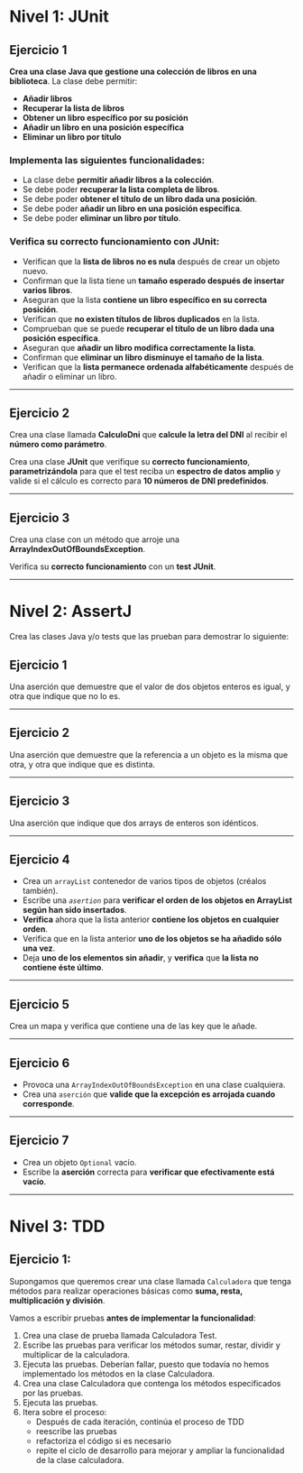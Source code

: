 # Nivel 1: JUnit

## Ejercicio 1

**Crea una clase Java que gestione una colección de libros en una biblioteca**. La clase debe permitir:

- **Añadir libros**
- **Recuperar la lista de libros**
- **Obtener un libro específico por su posición**
- **Añadir un libro en una posición específica**
- **Eliminar un libro por título**

### Implementa las siguientes funcionalidades:

- La clase debe **permitir añadir libros a la colección**.
- Se debe poder **recuperar la lista completa de libros**.
- Se debe poder **obtener el título de un libro dada una posición**.
- Se debe poder **añadir un libro en una posición específica**.
- Se debe poder **eliminar un libro por título**.

### Verifica su correcto funcionamiento con **JUnit**:

- Verifican que la **lista de libros no es nula** después de crear un objeto nuevo.
- Confirman que la lista tiene un **tamaño esperado después de insertar varios libros**.
- Aseguran que la lista **contiene un libro específico en su correcta posición**.
- Verifican que **no existen títulos de libros duplicados** en la lista.
- Comprueban que se puede **recuperar el título de un libro dada una posición específica**.
- Aseguran que **añadir un libro modifica correctamente la lista**.
- Confirman que **eliminar un libro disminuye el tamaño de la lista**.
- Verifican que la **lista permanece ordenada alfabéticamente** después de añadir o eliminar un libro.

---

## Ejercicio 2
Crea una clase llamada **CalculoDni** que **calcule la letra del DNI** al recibir el **número como parámetro**.

Crea una clase **JUnit** que verifique su **correcto funcionamiento**, **parametrizándola** para que el test reciba un **espectro de datos amplio** y valide si el cálculo es correcto para **10 números de DNI predefinidos**.

  ---

## Ejercicio 3
Crea una clase con un método que arroje una **ArrayIndexOutOfBoundsException**.

Verifica su **correcto funcionamiento** con un **test JUnit**.

---


# Nivel 2: AssertJ
Crea las clases Java y/o tests que las prueban para demostrar lo siguiente:

## Ejercicio 1
Una aserción que demuestre que el valor de dos objetos enteros es igual, y otra que indique que no lo es.

---

## Ejercicio 2

Una aserción que demuestre que la referencia a un objeto es la misma que otra, y otra que indique que es distinta.

---

## Ejercicio 3

Una aserción que indique que dos arrays de enteros son idénticos.

---

## Ejercicio 4
- Crea un <CODE>arrayList</CODE> contenedor de varios tipos de objetos (créalos también).
- Escribe una <CODE><i>asertion</i></CODE> para **verificar el orden de los objetos en ArrayList según han sido insertados**.
- **Verifica** ahora que la lista anterior **contiene los objetos en cualquier orden**.
- Verifica que en la lista anterior **uno de los objetos se ha añadido sólo una vez**.
- Deja **uno de los elementos sin añadir**, y **verifica** que **la lista no contiene éste último**.

---

## Ejercicio 5
Crea un mapa y verifica que contiene una de las key que le añade.

---

## Ejercicio 6
- Provoca una <CODE>ArrayIndexOutOfBoundsException</CODE> en una clase cualquiera.
- Crea una <CODE>aserción</CODE> que **valide que la excepción es arrojada cuando corresponde**.

---

## Ejercicio 7
- Crea un objeto <CODE>Optional</CODE> vacío.
- Escribe la **aserción** correcta para **verificar que efectivamente está vacío**.

---

# Nivel 3: TDD

## Ejercicio 1:
Supongamos que queremos crear una clase llamada <CODE>Calculadora</CODE> que tenga métodos para realizar operaciones básicas como **suma, resta, multiplicación y división**.

Vamos a escribir pruebas **antes de implementar la funcionalidad**:

1. Crea una clase de prueba llamada Calculadora Test.
2. Escribe las pruebas para verificar los métodos sumar, restar, dividir y multiplicar de la calculadora.
3. Ejecuta las pruebas. Deberían fallar, puesto que todavía no hemos implementado los métodos en la clase Calculadora.
4. Crea una clase Calculadora que contenga los métodos especificados por las pruebas.
5. Ejecuta las pruebas.
6. Itera sobre el proceso:
    - Después de cada iteración, continúa el proceso de TDD
    - reescribe las pruebas
    - refactoriza el código si es necesario
    - repite el ciclo de desarrollo para mejorar y ampliar la funcionalidad de la clase calculadora.